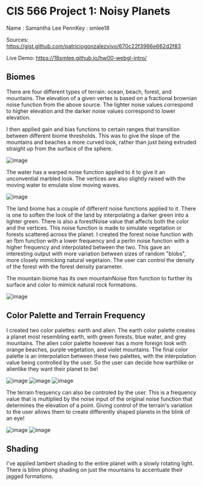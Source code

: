 # CIS 566 Project 1: Noisy Planets
Name : Samantha Lee
PennKey : smlee18

Sources: https://gist.github.com/patriciogonzalezvivo/670c22f3966e662d2f83 

Live Demo: https://18smlee.github.io/hw00-webgl-intro/

## Biomes
There are four different types of terrain: ocean, beach, forest, and mountains. The elevation of a given vertex is based on a fractional brownian noise function from the above source. The lighter noise values correspond to higher elevation and the darker noise values correspond to lower elevation. 

I then applied gain and bias functions to certain ranges that transition between different biome thresholds. This was to give the slope of the mountains and beaches a more curved look, rather than just being extruded straight up from the surface of the sphere. 

![image](images/beaches.PNG)

The water has a warped noise function applied to it to give it an unconvential marbled look. The vertices are also slightly raised with the moving water to emulate slow moving waves.

![image](images/water.PNG)

The land biome has a couple of different noise functions applied to it. There is one to soften the look of the land by interpolating a darker green into a lighter green. There is also a forestNoise value that affects both the color and the vertices. This noise function is made to simulate vegetation or forests scattered across the planet. I created the forest noise function with an fbm function with a lower frequency and a perlin noise function with a higher frequency and interpolated between the two. This gave an interesting output with more variation between sizes of random "blobs", more closely mimicking natural vegetaion. The user can control the density of the forest with the forest density parameter.

The mountain biome has its own mountainNoise fbm function to further its surface and color to mimick natural rock formations. 

![image](images/mountains.PNG)

## Color Palette and Terrain Frequency
I created two color palettes: earth and alien. The earth color palette creates a planet most resembling earth, with green forests, blue water, and grey mountains. The alien color palette however has a more foreign look with orange beaches, purple vegetation, and violet mountains. The final color palette is an interpolation between these two palettes, with the interpolation value being controlled by the user. So the user can decide how earthlike or alienlike they want their planet to be!

![image](images/Capture.PNG)
![image](images/half_alien.PNG)
![image](images/alien.PNG)


The terrain frequency can also be controled by the user. This is a frequency value that is multiplied by the noise input of the original noise function that determines the elevation of a point. Giving control of the terrain's variation to the user allows them to create differently shaped planets in the blink of an eye!

![image](images/low_freq.PNG)
![image](images/high_freq.PNG)


## Shading
I've applied lambert shading to the entire planet with a slowly rotating light. There is blinn phong shading on just the mountains to accentuate their jagged formations.  